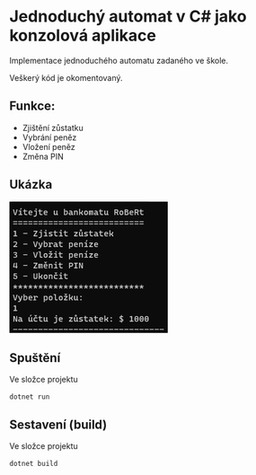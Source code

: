 # Jednoduchý automat v C# jako konzolová aplikace

Implementace jednoduchého automatu zadaného ve škole.

Veškerý kód je okomentovaný.

## Funkce:
- Zjištění zůstatku
- Vybrání peněz
- Vložení peněz
- Změna PIN

## Ukázka
![Screenshot](img.png)

## Spuštění
Ve složce projektu
```
dotnet run
```

## Sestavení (build)
Ve složce projektu
```
dotnet build
```
